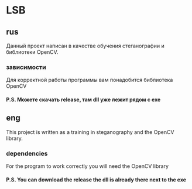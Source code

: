 # LSB
## rus
Данный проект написан в качестве обучения стеганографии и библиотеки OpenCV.
### зависимости
Для корректной работы программы вам понадобится библиотека OpenCV
#### P.S. Можете скачать release, там dll уже лежит рядом с exe
## eng
This project is written as a training in steganography and the OpenCV library.
### dependencies
For the program to work correctly you will need the OpenCV library
#### P.S. You can download the release the dll is already there next to the exe
